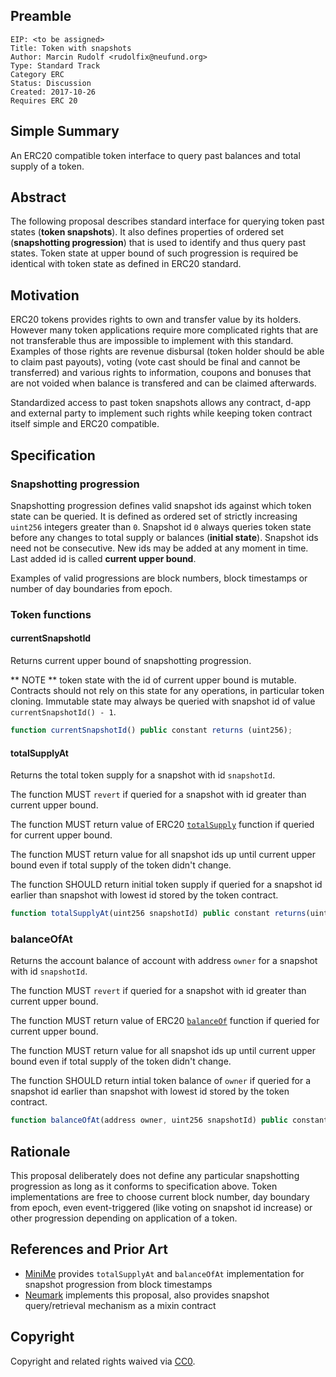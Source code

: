 ## Preamble

    EIP: <to be assigned>
    Title: Token with snapshots
    Author: Marcin Rudolf <rudolfix@neufund.org>
    Type: Standard Track
    Category ERC
    Status: Discussion
    Created: 2017-10-26
    Requires ERC 20


## Simple Summary
An ERC20 compatible token interface to query past balances and total supply of a token.

## Abstract
The following proposal describes standard interface for querying token past states (**token snapshots**). It also defines properties of ordered set (**snapshotting progression**) that is used to identify and thus query past states. Token state at upper bound of such progression is required be identical with token state as defined in ERC20 standard.

## Motivation
ERC20 tokens provides rights to own and transfer value by its holders. However many token applications require more complicated rights that are not transferable thus are impossible to implement with this standard. Examples of those rights are revenue disbursal (token holder should be able to claim past payouts), voting (vote cast should be final and cannot be transferred) and various rights to information, coupons and bonuses that are not voided when balance is transfered and can be claimed afterwards.

Standardized access to past token snapshots allows any contract, d-app and external party to implement such rights while keeping token contract itself simple and ERC20 compatible.

## Specification

### Snapshotting progression
Snapshotting progression defines valid snapshot ids against which token state can be queried. It is defined as ordered set of strictly increasing `uint256` integers greater than `0`. Snapshot id `0` always queries token state before any changes to total supply or balances (**initial state**). Snapshot ids need not be consecutive. New ids may be added at any moment in time. Last added id is called **current upper bound**.

Examples of valid progressions are block numbers, block timestamps or number of day boundaries from epoch.

### Token functions

#### currentSnapshotId

Returns current upper bound of snapshotting progression.

** NOTE ** token state with the id of current upper bound is mutable. Contracts should not rely on this state for any operations, in particular token cloning. Immutable state may always be queried with snapshot id of value `currentSnapshotId() - 1`.

``` js
function currentSnapshotId() public constant returns (uint256);
```

#### totalSupplyAt

Returns the total token supply for a snapshot with id `snapshotId`.

The function MUST `revert` if queried for a snapshot with id greater than current upper bound.

The function MUST return value of ERC20 [`totalSupply`](https://github.com/ethereum/EIPs/blob/master/EIPS/eip-20-token-standard.md#totalsupply) function if queried for current upper bound.

The function MUST return value for all snapshot ids up until current upper bound even if total supply of the token didn't change.

The function SHOULD return initial token supply if queried for a snapshot id earlier than snapshot with lowest id stored by the token contract.

``` js
function totalSupplyAt(uint256 snapshotId) public constant returns(uint256);
```

### balanceOfAt

Returns the account balance of account with address `owner` for a snapshot with id `snapshotId`.

The function MUST `revert` if queried for a snapshot with id greater than current upper bound.

The function MUST return value of ERC20 [`balanceOf`](https://github.com/ethereum/EIPs/blob/master/EIPS/eip-20-token-standard.md#balanceof) function if queried for current upper bound.

The function MUST return value for all snapshot ids up until current upper bound even if total supply of the token didn't change.

The function SHOULD return intial token balance of `owner` if queried for a snapshot id earlier than snapshot with lowest id stored by the token contract.

``` js
function balanceOfAt(address owner, uint256 snapshotId) public constant returns (uint256);
```

## Rationale
This proposal deliberately does not define any particular snapshotting progression as long as it conforms to specification above. Token implementations are free to choose current block number, day boundary from epoch, even event-triggered (like voting on snapshot id increase) or other progression depending on application of a token.

## References and Prior Art
* [MiniMe](https://github.com/Giveth/minime) provides `totalSupplyAt` and `balanceOfAt` implementation for snapshot progression from block timestamps
* [Neumark](https://github.com/Neufund/ico-contracts/tree/master/contracts/SnapshotToken) implements this proposal, also provides snapshot query/retrieval mechanism as a mixin contract

## Copyright
Copyright and related rights waived via [CC0](https://creativecommons.org/publicdomain/zero/1.0/).
